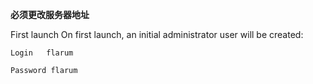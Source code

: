 **必须更改服务器地址**

First launch
On first launch, an initial administrator user will be created:

```
Login	flarum

Password flarum
```